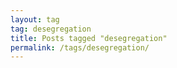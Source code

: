 ```yaml
---
layout: tag
tag: desegregation
title: Posts tagged "desegregation"
permalink: /tags/desegregation/
---
```

